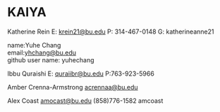 # KAIYA

Katherine Rein
E: krein21@bu.edu
P: 314-467-0148
G: katherineanne21

name:Yuhe Chang \
email:yhchang@bu.edu \
github user name: yuhechang

Ibbu Quraishi
E: quraiibr@bu.edu
P:763-923-5966

Amber Crenna-Armstrong acrennaa@bu.edu

Alex Coast
amocast@bu.edu
(858)776-1582
amcoast

